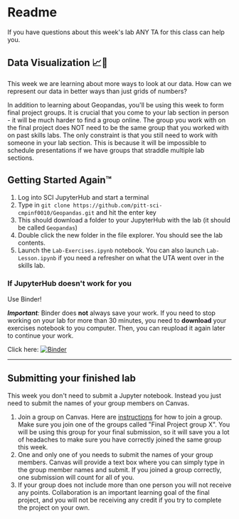 # Readme

If you have questions about this week's lab ANY TA for this class can help you.

## Data Visualization 📈👀

This week we are learning about more ways to look at our data. How can we represent our data in better ways than just grids of numbers?

In addition to learning about Geopandas, you'll be using this week to form final project groups. It is crucial that you come to your lab section in person - it will be much harder to find a group online. The group you work with on the final project does NOT need to be the same group that you worked with on past skills labs. The only constraint is that you still need to work with someone in your lab section. This is because it will be impossible to schedule presentations if we have groups that straddle multiple lab sections.

## Getting Started Again™

1. Log into SCI JupyterHub and start a terminal
2. Type in `git clone https://github.com/pitt-sci-cmpinf0010/Geopandas.git` and hit the enter key
3. This should download a folder to your JupyterHub with the lab (it should be called `Geopandas`)
4. Double click the new folder in the file explorer. You should see the lab contents.
5. Launch the `Lab-Exercises.ipynb` notebook. You can also launch `Lab-Lesson.ipynb` if you need a refresher on what the UTA went over in the skills lab.


### If JupyterHub doesn't work for you

Use Binder!

_**Important**:_ Binder does **not** always save your work. If you need to stop working on your lab for more than 30 minutes, you need to **download** your exercises notebook to you computer. Then, you can reupload it again later to continue your work.

Click here: [![Binder](https://mybinder.org/badge_logo.svg)](https://mybinder.org/v2/gh/pitt-sci-cmpinf0010/Geopandas/HEAD)

---

## Submitting your finished lab

This week you don't need to submit a Jupyter notebook. Instead you just need to submit the names of your group members on Canvas.
1. Join a group on Canvas. Here are [instructions](https://community.canvaslms.com/t5/Student-Guide/How-do-I-join-a-group-as-a-student/ta-p/468) for how to join a group. Make sure you join one of the groups called "Final Project group X". You will be using this group for your final submission, so it will save you a lot of headaches to make sure you have correctly joined the same group this week.
2. One and only one of you needs to submit the names of your group members. Canvas will provide a text box where you can simply type in the group member names and submit. If you joined a group correctly, one submission will count for all of you.
3. If your group does not include more than one person you will not receive any points. Collaboration is an important learning goal of the final project, and you will not be receiving any credit if you try to complete the project on your own.
